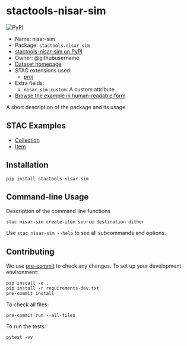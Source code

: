 # stactools-nisar-sim

[![PyPI](https://img.shields.io/pypi/v/stactools-nisar-sim)](https://pypi.org/project/stactools-nisar-sim/)

- Name: nisar-sim
- Package: `stactools.nisar_sim`
- [stactools-nisar-sim on PyPI](https://pypi.org/project/stactools-nisar-sim/)
- Owner: @githubusername
- [Dataset homepage](http://example.com)
- STAC extensions used:
  - [proj](https://github.com/stac-extensions/projection/)
- Extra fields:
  - `nisar-sim:custom`: A custom attribute
- [Browse the example in human-readable form](https://radiantearth.github.io/stac-browser/#/external/raw.githubusercontent.com/stactools-packages/nisar-sim/main/examples/collection.json)

A short description of the package and its usage.

## STAC Examples

- [Collection](examples/collection.json)
- [Item](examples/item/item.json)

## Installation

```shell
pip install stactools-nisar-sim
```

## Command-line Usage

Description of the command line functions

```shell
stac nisar-sim create-item source destination dither
```

Use `stac nisar-sim --help` to see all subcommands and options.

## Contributing

We use [pre-commit](https://pre-commit.com/) to check any changes.
To set up your development environment:

```shell
pip install -e .
pip install -r requirements-dev.txt
pre-commit install
```

To check all files:

```shell
pre-commit run --all-files
```

To run the tests:

```shell
pytest -vv
```

